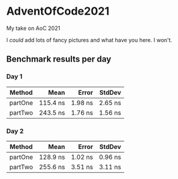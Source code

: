 # AdventOfCode2021
My take on AoC 2021

I _could_ add lots of fancy pictures and what have you here. I won't.


## Benchmark results per day
### Day 1
|  Method |     Mean |   Error |  StdDev |
|-------- |---------:|--------:|--------:|
| partOne | 115.4 ns | 1.98 ns | 2.65 ns |
| partTwo | 243.5 ns | 1.76 ns | 1.56 ns |

### Day 2
|  Method |     Mean |   Error |  StdDev |
|-------- |---------:|--------:|--------:|
| partOne | 128.9 ns | 1.02 ns | 0.96 ns |
| partTwo | 255.6 ns | 3.51 ns | 3.11 ns |
